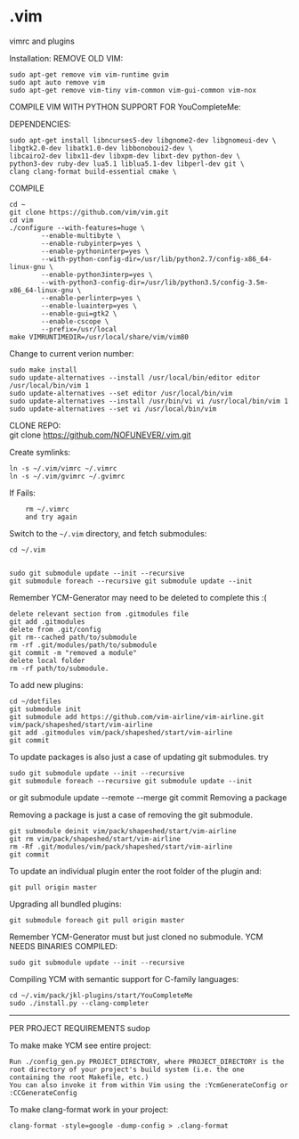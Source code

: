 # .vim
vimrc and plugins

Installation:
REMOVE OLD VIM:
    
    sudo apt-get remove vim vim-runtime gvim
    sudo apt auto remove vim
    sudo apt-get remove vim-tiny vim-common vim-gui-common vim-nox
    
 COMPILE VIM WITH PYTHON SUPPORT FOR YouCompleteMe:

DEPENDENCIES:
    
    sudo apt-get install libncurses5-dev libgnome2-dev libgnomeui-dev \
    libgtk2.0-dev libatk1.0-dev libbonoboui2-dev \
    libcairo2-dev libx11-dev libxpm-dev libxt-dev python-dev \
    python3-dev ruby-dev lua5.1 liblua5.1-dev libperl-dev git \
    clang clang-format build-essential cmake \   
    
    
COMPILE
    
    cd ~
    git clone https://github.com/vim/vim.git
    cd vim
    ./configure --with-features=huge \
            --enable-multibyte \
            --enable-rubyinterp=yes \
            --enable-pythoninterp=yes \
            --with-python-config-dir=/usr/lib/python2.7/config-x86_64-linux-gnu \
            --enable-python3interp=yes \
            --with-python3-config-dir=/usr/lib/python3.5/config-3.5m-x86_64-linux-gnu \
            --enable-perlinterp=yes \
            --enable-luainterp=yes \
            --enable-gui=gtk2 \
            --enable-cscope \
            --prefix=/usr/local
    make VIMRUNTIMEDIR=/usr/local/share/vim/vim80

Change to current verion number:


    sudo make install
    sudo update-alternatives --install /usr/local/bin/editor editor /usr/local/bin/vim 1
    sudo update-alternatives --set editor /usr/local/bin/vim
    sudo update-alternatives --install /usr/bin/vi vi /usr/local/bin/vim 1
    sudo update-alternatives --set vi /usr/local/bin/vim
    
 CLONE REPO:   
    git clone https://github.com/NOFUNEVER/.vim.git

Create symlinks:

    ln -s ~/.vim/vimrc ~/.vimrc
    ln -s ~/.vim/gvimrc ~/.gvimrc
    
   If Fails:
        
        rm ~/.vimrc
        and try again
    
Switch to the `~/.vim` directory, and fetch submodules:

    cd ~/.vim


    sudo git submodule update --init --recursive
    git submodule foreach --recursive git submodule update --init

Remember YCM-Generator may need to be deleted to complete this :(

    delete relevant section from .gitmodules file
    git add .gitmodules
    delete from .git/config
    git rm--cached path/to/submodule
    rm -rf .git/modules/path/to/submodule
    git commit -m "removed a module"
    delete local folder
    rm -rf path/to/submodule. 	 


To add new plugins:

    cd ~/dotfiles
    git submodule init
    git submodule add https://github.com/vim-airline/vim-airline.git vim/pack/shapeshed/start/vim-airline
    git add .gitmodules vim/pack/shapeshed/start/vim-airline
    git commit
    
To update packages is also just a case of updating git submodules. try

    sudo git submodule update --init --recursive
    git submodule foreach --recursive git submodule update --init
  or
    git submodule update --remote --merge
    git commit
Removing a package

Removing a package is just a case of removing the git submodule.

    git submodule deinit vim/pack/shapeshed/start/vim-airline
    git rm vim/pack/shapeshed/start/vim-airline
    rm -Rf .git/modules/vim/pack/shapeshed/start/vim-airline
    git commit

To update an individual plugin enter the root folder of the plugin and:
    
    git pull origin master

Upgrading all bundled plugins:
       
    git submodule foreach git pull origin master
     
 

   
Remember YCM-Generator must but just cloned no submodule.
YCM NEEDS BINARIES COMPILED:
    
   
    sudo git submodule update --init --recursive
  

Compiling YCM with semantic support for C-family languages:

    cd ~/.vim/pack/jkl-plugins/start/YouCompleteMe
    sudo ./install.py --clang-completer
 
      
    
-----------------------------------------------------------------------------------------------------------
PER PROJECT REQUIREMENTS
sudop    
    
To make make YCM see entire project:

    Run ./config_gen.py PROJECT_DIRECTORY, where PROJECT_DIRECTORY is the root directory of your project's build system (i.e. the one       containing the root Makefile, etc.)
    You can also invoke it from within Vim using the :YcmGenerateConfig or :CCGenerateConfig
    
To make clang-format work in your project:
    
    clang-format -style=google -dump-config > .clang-format

